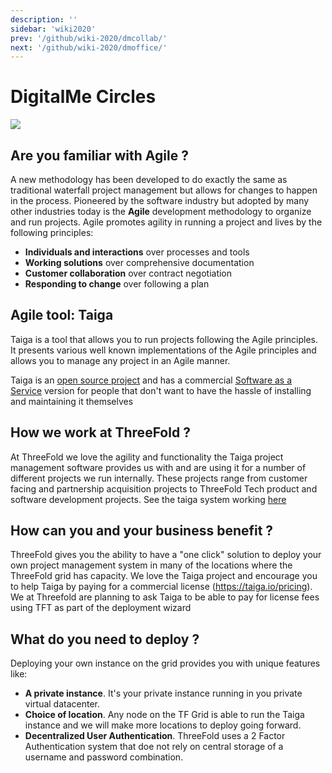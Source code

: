 ```yaml
---
description: ''
sidebar: 'wiki2020'
prev: '/github/wiki-2020/dmcollab/'
next: '/github/wiki-2020/dmoffice/'
---
```


# DigitalMe Circles

![](/wiki-2020/taiga_frontpage.png)

## Are you familiar with Agile ? 

A new methodology has been developed to do exactly the same as traditional waterfall project management but allows for changes to happen in the process.  Pioneered by the software industry but adopted by many other industries today is the **Agile** development methodology to organize and run projects.  Agile promotes agility in running a project and lives by the following principles:
- **Individuals and interactions** over processes and tools
- **Working solutions** over comprehensive documentation
- **Customer collaboration** over contract negotiation
- **Responding to change** over following a plan 

## Agile tool: Taiga

Taiga is a tool that allows you to run projects following the Agile principles.  It presents various well known implementations of the Agile principles and allows you to manage any project in an Agile manner.

Taiga is an [open source project](https://github.com/taigaio) and has a commercial [Software as a Service](https://taiga.io/) version for people that don't want to have the hassle of installing and maintaining it themselves

## How we work at ThreeFold ?

At ThreeFold we love the agility and functionality the Taiga project management software provides us with and are using it for a number of different projects we run internally.  These projects range from customer facing and partnership acquisition projects to ThreeFold Tech product and software development projects.  See the taiga system working [here](https://circles.threefold.me/discover)

## How can you and your business benefit ?

ThreeFold gives you the ability to have a "one click" solution to deploy your own project management system in many of the locations where the ThreeFold grid has capacity.  We love the Taiga project and encourage you to help Taiga by paying for a commercial license (https://taiga.io/pricing). We at Threefold are planning to ask Taiga to be able to pay for license fees using TFT as part of the deployment wizard

##  What do you need to deploy ?

Deploying your own instance on the grid provides you with unique features like:

- **A private instance**.  It's your private instance running in you private virtual datacenter.
- **Choice of location**.  Any node on the TF Grid is able to run the Taiga instance and we will make more locations to deploy going forward.
- **Decentralized User Authentication**.  ThreeFold uses a 2 Factor Authentication system that doe not rely on central storage of a username and password combination.

